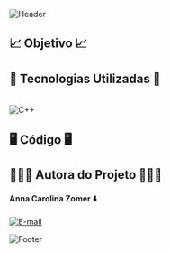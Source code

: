 ![Header](https://capsule-render.vercel.app/api?type=waving&height=121&color=A9A9A9&text=🚑%20Gerenciador%20de%20atendimento%20médico%20🚑&fontSize=35&fontColor=D3D3D3&section=header&fontAlignY=65)

## 📈 Objetivo 📈

## 👾 Tecnologias Utilizadas 👾
<div style="display: inline_block"><br>
  <img align="center" alt="C++" src="https://img.shields.io/badge/C-A8B9CC.svg?style=for-the-badge&logo=C&logoColor=black">  
</div>

## 🖥️ Código 🖥️

## 🧑🏻‍💻 Autora do Projeto 🧑🏻‍💻

#### Anna Carolina Zomer ⬇️
[![E-mail](https://img.shields.io/badge/GitHub-181717.svg?style=for-the-badge&logo=GitHub&logoColor=white)](https://github.com/z0mer)

![Footer](https://capsule-render.vercel.app/api?type=waving&height=121&color=A9A9A9&text=👋🏻%20Até%20a%20próxima!!%20👋🏻&fontSize=35&fontColor=D3D3D3&section=footer&fontAlignY=45)
